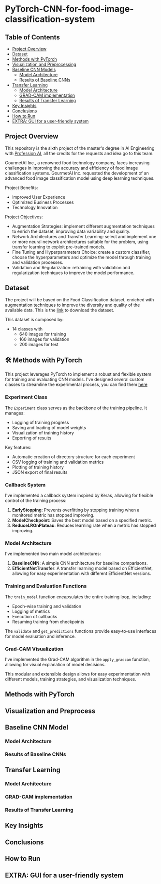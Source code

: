 # PyTorch-CNN-for-food-image-classification-system

## Table of Contents

- [Project Overview](#project-overview)
- [Dataset](#dataset)
- [Methods with PyTorch](#methods-with-pytorch)
- [Visualization and Preprocessing](#visualization-and-preprocessing)
- [Baseline CNN Models](#custom-cnn-models)
  - [Model Architecture](#model-architecture)
  - [Results of Baseline CNNs](#results-of-custom-cnns)
- [Transfer Learning](#transfer-learning)
  - [Model Architecture](#transfer-learning-model-architecture)
  - [GRAD-CAM implementation](#grad-cam-implementation)
  - [Results of Transfer Learning](#results-of-transfer-learning)
- [Key Insights](#key-insights)
- [Conclusions](#conclusions)
- [How to Run](#how-to-run)
- [EXTRA: GUI for a user-friendly system](#EXTRA-GUI-for-a-user-friendly-system)


## Project Overview

This repository is the sixth project of the master's degree in AI Engineering with [Profession AI](https://profession.ai), all the credits for the requests and idea go to this team. 

GourmetAI Inc., a renowned food technology company, faces increasing challenges in improving the accuracy and efficiency of food image classification systems. GourmetAI Inc. requested the development of an advanced food image classification model using deep learning techniques.

Project Benefits:
- Improved User Experience
- Optimized Business Processes
- Technology Innovation

Project Objectives:
- Augmentation Strategies: implement different augmentation techniques to enrich the dataset, improving data variability and quality.
- Network Architectures and Transfer Learning: select and implement one or more neural network architectures suitable for the problem, using transfer learning to exploit pre-trained models.
- Fine Tuning and Hyperparameters Choice: create a custom classifier, choose the hyperparameters and optimize the model through training and validation processes.
- Validation and Regularization: retraining with validation and regularization techniques to improve the model performance.

## Dataset

The project will be based on the Food Classification dataset, enriched with augmentation techniques to improve the diversity and quality of the available data. This is the [link](https://proai-datasets.s3.eu-west-3.amazonaws.com/dataset_food_classification.zip) to download the dataset.

This dataset is composed by:
- 14 classes with
  - 640 images for training
  - 160 images for validation
  - 200 images for test

## 🛠️ Methods with PyTorch

This project leverages PyTorch to implement a robust and flexible system for training and evaluating CNN models. I've designed several custom classes to streamline the experimental process, you can find them [here](src/models.py)

### Experiment Class

The `Experiment` class serves as the backbone of the training pipeline. It manages:

- Logging of training progress
- Saving and loading of model weights
- Visualization of training history
- Exporting of results

Key features:
- Automatic creation of directory structure for each experiment
- CSV logging of training and validation metrics
- Plotting of training history
- JSON export of final results

### Callback System

I've implemented a callback system inspired by Keras, allowing for flexible control of the training process:

1. **EarlyStopping**: Prevents overfitting by stopping training when a monitored metric has stopped improving.
2. **ModelCheckpoint**: Saves the best model based on a specified metric.
3. **ReduceLROnPlateau**: Reduces learning rate when a metric has stopped improving.

### Model Architecture

I've implemented two main model architectures:

1. **BaselineCNN**: A simple CNN architecture for baseline comparisons.
2. **EfficientNetTransfer**: A transfer learning model based on EfficientNet, allowing for easy experimentation with different EfficientNet versions.

### Training and Evaluation Functions

The `train_model` function encapsulates the entire training loop, including:

- Epoch-wise training and validation
- Logging of metrics
- Execution of callbacks
- Resuming training from checkpoints

The `validate` and `get_predictions` functions provide easy-to-use interfaces for model evaluation and inference.

### Grad-CAM Visualization

I've implemented the Grad-CAM algorithm in the `apply_gradcam` function, allowing for visual explanation of model decisions.

This modular and extensible design allows for easy experimentation with different models, training strategies, and visualization techniques.

## Methods with PyTorch

## Visualization and Preprocess

## Baseline CNN Model

### Model Architecture

### Results of Baseline CNNs

## Transfer Learning

### Model Architecture

### GRAD-CAM implementation

### Results of Transfer Learning

## Key Insights

## Conclusions

## How to Run

## EXTRA: GUI for a user-friendly system


